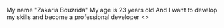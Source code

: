 My name "Zakaria Bouzrida"
My age is 23 years old
And I want to develop my skills and become a professional developer
			<<KirainaX>>
